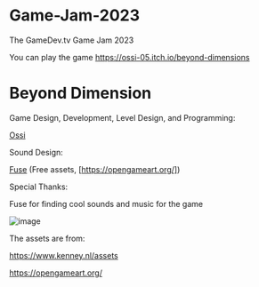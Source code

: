 # Game-Jam-2023
The GameDev.tv Game Jam 2023

You can play the game https://ossi-05.itch.io/beyond-dimensions

# Beyond Dimension 

Game Design, Development, Level Design, and Programming:

[Ossi](https://github.com/Ossi05)

Sound Design:

[Fuse](https://github.com/fusee1) (Free assets, [https://opengameart.org/])

Special Thanks:

Fuse for finding cool sounds and music for the game

![image](https://github.com/Ossi05/Game-Jam-2023/assets/77546709/a817ed62-98a7-4ab9-b77a-ad15bfe308e7)


The assets are from:

https://www.kenney.nl/assets

https://opengameart.org/
